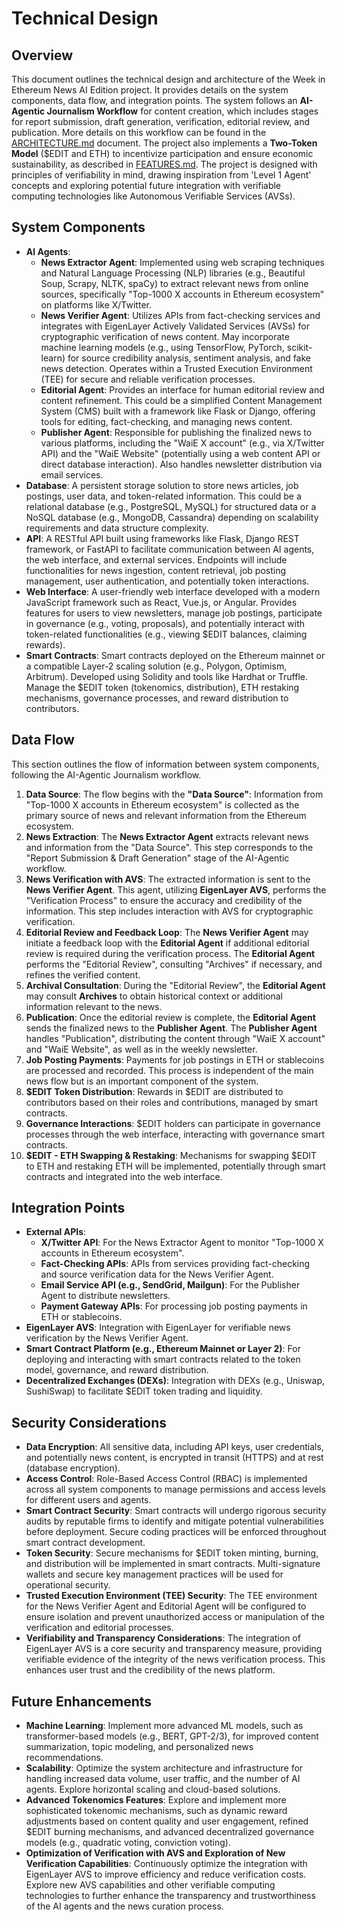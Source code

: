 # Technical Design

## Overview

This document outlines the technical design and architecture of the Week in Ethereum News AI Edition project. It provides details on the system components, data flow, and integration points. The system follows an **AI-Agentic Journalism Workflow** for content creation, which includes stages for report submission, draft generation, verification, editorial review, and publication.  More details on this workflow can be found in the [ARCHITECTURE.md](ARCHITECTURE.md) document.  The project also implements a **Two-Token Model** ($EDIT and ETH) to incentivize participation and ensure economic sustainability, as described in [FEATURES.md](FEATURES.md). The project is designed with principles of verifiability in mind, drawing inspiration from 'Level 1 Agent' concepts and exploring potential future integration with verifiable computing technologies like Autonomous Verifiable Services (AVSs).

## System Components

- **AI Agents**:
    - **News Extractor Agent**: Implemented using web scraping techniques and Natural Language Processing (NLP) libraries (e.g., Beautiful Soup, Scrapy, NLTK, spaCy) to extract relevant news from online sources, specifically "Top-1000 X accounts in Ethereum ecosystem" on platforms like X/Twitter.
    - **News Verifier Agent**: Utilizes APIs from fact-checking services and integrates with EigenLayer Actively Validated Services (AVSs) for cryptographic verification of news content. May incorporate machine learning models (e.g., using TensorFlow, PyTorch, scikit-learn) for source credibility analysis, sentiment analysis, and fake news detection. Operates within a Trusted Execution Environment (TEE) for secure and reliable verification processes.
    - **Editorial Agent**: Provides an interface for human editorial review and content refinement.  This could be a simplified Content Management System (CMS) built with a framework like Flask or Django, offering tools for editing, fact-checking, and managing news content.
    - **Publisher Agent**: Responsible for publishing the finalized news to various platforms, including the "WaiE X account" (e.g., via X/Twitter API) and the "WaiE Website" (potentially using a web content API or direct database interaction).  Also handles newsletter distribution via email services.
- **Database**:  A persistent storage solution to store news articles, job postings, user data, and token-related information.  This could be a relational database (e.g., PostgreSQL, MySQL) for structured data or a NoSQL database (e.g., MongoDB, Cassandra) depending on scalability requirements and data structure complexity.
- **API**:  A RESTful API built using frameworks like Flask, Django REST framework, or FastAPI to facilitate communication between AI agents, the web interface, and external services. Endpoints will include functionalities for news ingestion, content retrieval, job posting management, user authentication, and potentially token interactions.
- **Web Interface**:  A user-friendly web interface developed with a modern JavaScript framework such as React, Vue.js, or Angular.  Provides features for users to view newsletters, manage job postings, participate in governance (e.g., voting, proposals), and potentially interact with token-related functionalities (e.g., viewing $EDIT balances, claiming rewards).
- **Smart Contracts**: Smart contracts deployed on the Ethereum mainnet or a compatible Layer-2 scaling solution (e.g., Polygon, Optimism, Arbitrum).  Developed using Solidity and tools like Hardhat or Truffle.  Manage the $EDIT token (tokenomics, distribution), ETH restaking mechanisms, governance processes, and reward distribution to contributors.

## Data Flow

This section outlines the flow of information between system components, following the AI-Agentic Journalism workflow.

1.  **Data Source**: The flow begins with the **"Data Source"**: Information from "Top-1000 X accounts in Ethereum ecosystem" is collected as the primary source of news and relevant information from the Ethereum ecosystem.
2.  **News Extraction**: The **News Extractor Agent** extracts relevant news and information from the "Data Source". This step corresponds to the "Report Submission & Draft Generation" stage of the AI-Agentic workflow.
3.  **News Verification with AVS**: The extracted information is sent to the **News Verifier Agent**. This agent, utilizing **EigenLayer AVS**, performs the "Verification Process" to ensure the accuracy and credibility of the information. This step includes interaction with AVS for cryptographic verification.
4.  **Editorial Review and Feedback Loop**: The **News Verifier Agent** may initiate a feedback loop with the **Editorial Agent** if additional editorial review is required during the verification process. The **Editorial Agent** performs the "Editorial Review", consulting "Archives" if necessary, and refines the verified content.
5.  **Archival Consultation**: During the "Editorial Review", the **Editorial Agent** may consult **Archives** to obtain historical context or additional information relevant to the news.
6.  **Publication**: Once the editorial review is complete, the **Editorial Agent** sends the finalized news to the **Publisher Agent**. The **Publisher Agent** handles "Publication", distributing the content through "WaiE X account" and "WaiE Website", as well as in the weekly newsletter.
7.  **Job Posting Payments**: Payments for job postings in ETH or stablecoins are processed and recorded. This process is independent of the main news flow but is an important component of the system.
8.  **$EDIT Token Distribution**: Rewards in $EDIT are distributed to contributors based on their roles and contributions, managed by smart contracts.
9.  **Governance Interactions**: $EDIT holders can participate in governance processes through the web interface, interacting with governance smart contracts.
10. **$EDIT - ETH Swapping & Restaking**: Mechanisms for swapping $EDIT to ETH and restaking ETH will be implemented, potentially through smart contracts and integrated into the web interface.

## Integration Points

- **External APIs**:
    - **X/Twitter API**: For the News Extractor Agent to monitor "Top-1000 X accounts in Ethereum ecosystem".
    - **Fact-Checking APIs**: APIs from services providing fact-checking and source verification data for the News Verifier Agent.
    - **Email Service API (e.g., SendGrid, Mailgun)**: For the Publisher Agent to distribute newsletters.
    - **Payment Gateway APIs**: For processing job posting payments in ETH or stablecoins.
- **EigenLayer AVS**: Integration with EigenLayer for verifiable news verification by the News Verifier Agent.
- **Smart Contract Platform (e.g., Ethereum Mainnet or Layer 2)**:  For deploying and interacting with smart contracts related to the token model, governance, and reward distribution.
- **Decentralized Exchanges (DEXs)**: Integration with DEXs (e.g., Uniswap, SushiSwap) to facilitate $EDIT token trading and liquidity.

## Security Considerations

- **Data Encryption**: All sensitive data, including API keys, user credentials, and potentially news content, is encrypted in transit (HTTPS) and at rest (database encryption).
- **Access Control**: Role-Based Access Control (RBAC) is implemented across all system components to manage permissions and access levels for different users and agents.
- **Smart Contract Security**: Smart contracts will undergo rigorous security audits by reputable firms to identify and mitigate potential vulnerabilities before deployment. Secure coding practices will be enforced throughout smart contract development.
- **Token Security**: Secure mechanisms for $EDIT token minting, burning, and distribution will be implemented in smart contracts. Multi-signature wallets and secure key management practices will be used for operational security.
- **Trusted Execution Environment (TEE) Security**: The TEE environment for the News Verifier Agent and Editorial Agent will be configured to ensure isolation and prevent unauthorized access or manipulation of the verification and editorial processes.
- **Verifiability and Transparency Considerations**:  The integration of EigenLayer AVS is a core security and transparency measure, providing verifiable evidence of the integrity of the news verification process.  This enhances user trust and the credibility of the news platform.

## Future Enhancements

- **Machine Learning**: Implement more advanced ML models, such as transformer-based models (e.g., BERT, GPT-2/3), for improved content summarization, topic modeling, and personalized news recommendations.
- **Scalability**: Optimize the system architecture and infrastructure for handling increased data volume, user traffic, and the number of AI agents. Explore horizontal scaling and cloud-based solutions.
- **Advanced Tokenomics Features**: Explore and implement more sophisticated tokenomic mechanisms, such as dynamic reward adjustments based on content quality and user engagement, refined $EDIT burning mechanisms, and advanced decentralized governance models (e.g., quadratic voting, conviction voting).
- **Optimization of Verification with AVS and Exploration of New Verification Capabilities**: Continuously optimize the integration with EigenLayer AVS to improve efficiency and reduce verification costs. Explore new AVS capabilities and other verifiable computing technologies to further enhance the transparency and trustworthiness of the AI agents and the news curation process.
